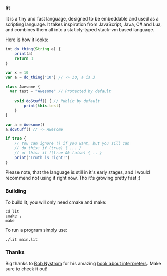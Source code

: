 ### lit

lit is a tiny and fast language, designed to be embeddable and used as a scripting language. It takes inspiration from JavaScript, Java, C# and Lua, and combines them all into a staticly-typed stack-vm based language.

Here is how it looks:

```js
int do_thing(String a) {
    print(a)
    return 3
}

var x = 10
var a = do_thing("10") // -> 10, a is 3

class Awesome {
  var test = "Awesome" // Protected by default  
    
	void doStuff() { // Public by default
		print(this.test)
	}
}

var a = Awesome()
a.doStuff() // -> Awesome

if true { 
    // You can ignore () if you want, but you sill can
    // do this: if (true) { ... }
    // or this: if !(true && false) { .. }
    print("Truth is right!") 
}
```

Please note, that the language is still in it's early stages, and I would recommend not using it right now. Tho it's growing pretty fast ;)

### Building

To build lit, you will only need cmake and make:

```
cd lit
cmake .
make
```

To run a program simply use:

```
./lit main.lit
```

### Thanks

Big thanks to [Bob Nystrom](https://twitter.com/munificentbob) for his amazing [book about interpreters](http://craftinginterpreters.com/). Make sure to check it out!
